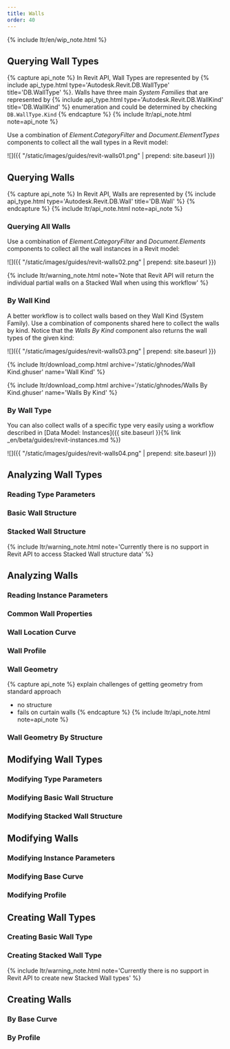 ```yaml
---
title: Walls
order: 40
---
```


{% include ltr/en/wip_note.html %}

## Querying Wall Types

{% capture api_note %}
In Revit API, Wall Types are represented by {% include api_type.html type='Autodesk.Revit.DB.WallType' title='DB.WallType' %}. Walls have three main *System Families* that are represented by {% include api_type.html type='Autodesk.Revit.DB.WallKind' title='DB.WallKind' %} enumeration and could be determined by checking `DB.WallType.Kind`
{% endcapture %}
{% include ltr/api_note.html note=api_note %}

Use a combination of *Element.CategoryFilter* and *Document.ElementTypes* components to collect all the wall types in a Revit model:

![]({{ "/static/images/guides/revit-walls01.png" | prepend: site.baseurl }})


## Querying Walls

{% capture api_note %}
In Revit API, Walls are represented by {% include api_type.html type='Autodesk.Revit.DB.Wall' title='DB.Wall' %}
{% endcapture %}
{% include ltr/api_note.html note=api_note %}

### Querying All Walls

Use a combination of *Element.CategoryFilter* and *Document.Elements* components to collect all the wall instances in a Revit model:

![]({{ "/static/images/guides/revit-walls02.png" | prepend: site.baseurl }})

{% include ltr/warning_note.html note='Note that Revit API will return the individual partial walls on a Stacked Wall when using this workflow' %}

### By Wall Kind

A better workflow is to collect walls based on they Wall Kind (System Family). Use a combination of components shared here to collect the walls by kind. Notice that the *Walls By Kind* component also returns the wall types of the given kind:

![]({{ "/static/images/guides/revit-walls03.png" | prepend: site.baseurl }})

{% include ltr/download_comp.html archive='/static/ghnodes/Wall Kind.ghuser' name='Wall Kind' %}

{% include ltr/download_comp.html archive='/static/ghnodes/Walls By Kind.ghuser' name='Walls By Kind' %}

### By Wall Type

You can also collect walls of a specific type very easily using a workflow described in [Data Model: Instances]({{ site.baseurl }}{% link _en/beta/guides/revit-instances.md %})

![]({{ "/static/images/guides/revit-walls04.png" | prepend: site.baseurl }})

## Analyzing Wall Types

### Reading Type Parameters

### Basic Wall Structure

<!-- https://github.com/mcneel/rhino.inside-revit/issues/42 -->

### Stacked Wall Structure

{% include ltr/warning_note.html note='Currently there is no support in Revit API to access Stacked Wall structure data' %}

## Analyzing Walls

### Reading Instance Parameters

### Common Wall Properties

### Wall Location Curve

<!-- https://github.com/mcneel/rhino.inside-revit/issues/90 -->

### Wall Profile

### Wall Geometry

{% capture api_note %}
explain challenges of getting geometry from standard approach
- no structure
- fails on curtain walls
{% endcapture %}
{% include ltr/api_note.html note=api_note %}

### Wall Geometry By Structure

## Modifying Wall Types

### Modifying Type Parameters

### Modifying Basic Wall Structure

### Modifying Stacked Wall Structure

## Modifying Walls

### Modifying Instance Parameters

### Modifying Base Curve

### Modifying Profile

## Creating Wall Types

### Creating Basic Wall Type

### Creating Stacked Wall Type

{% include ltr/warning_note.html note='Currently there is no support in Revit API to create new Stacked Wall types' %}

## Creating Walls

### By Base Curve

### By Profile

<!-- https://github.com/mcneel/rhino.inside-revit/issues/46 -->